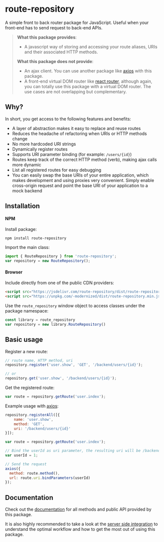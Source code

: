# route-repository

A simple front to back router package for JavaScript. Useful when your front-end has to send request to back-end APIs.

> **What this package provides**:
> * A javascript way of storing and accessing your route aliases, URIs and their associated HTTP methods.
>
> **What this package does not provide**:
> * An ajax client. You can use another package like [axios](https://github.com/axios/axios) with this package.
> * A front-end virtual DOM router like [react router](https://github.com/ReactTraining/react-router), although again, you can totally use this package with a virtual DOM router. The use cases are not overlapping but complementary.

## Why?

In short, you get access to the following features and benefits:

* A layer of abstraction makes it easy to replace and reuse routes
* Reduces the headache of refactoring when URIs or HTTP methods change
* No more hardcoded URI strings
* Dynamically register routes
* Supports URI parameter binding (for example: `/users/{id}`)
* Routes keep track of the correct HTTP method (verb), making ajax calls more dynamic
* List all registered routes for easy debugging
* You can easily swap the base URIs of your entire application, which makes development and using proxies very convenient. Simply enable cross-origin request and point the base URI of your application to a mock backend

## Installation

#### NPM

Install package:

```
npm install route-repository
```

Import the main class:

```javascript
import { RouteRepository } from 'route-repository';
var repository = new RouteRepository();
```

#### Browser

Include directly from one of the public CDN providers:

```html
<script src="https://jsdelivr.com/route-repository/dist/route-repository.min.js"></script>
<script src="https://unpkg.com/-modernized/dist/route-repository.min.js"></script>
```

Use the `route_repository` window object to access classes under the package namespace:

```javascript
const library = route_repository
var repository = new library.RouteRepository()
```

## Basic usage

Register a new route:

```javascript
// route name, HTTP method, uri
repository.register('user.show', 'GET', '/backend/users/{id}');

// or
repository.get('user.show', '/backend/users/{id}');
```

Get the registered route:
```javascript
var route = repository.getRoute('user.index');
```

Example usage with [axios](https://github.com/axios/axios):

```javascript
repository.registerAll([{
    name: 'user.show',
    method: 'GET',
    uri: '/backend/users/{id}'
}]);

var route = repository.getRoute('user.index');

// Bind the userId as uri parameter, the resulting uri will be /backend/users/1
var userId = 1;

// Send the request
axios({
  method: route.method(),
  url: route.uri.bindParameters(userId)
});
```
## Documentation

Check out the [documentation](/doc/README.md) for all methods and public API provided by this package.

It is also highly recommended to take a look at the [server side integration](/doc/server-side-integration.md) to understand the optimal workflow and how to get the most out of using this package.
